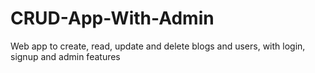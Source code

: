 # CRUD-App-With-Admin
Web app to create, read, update and delete blogs and users, with login, signup and admin features
